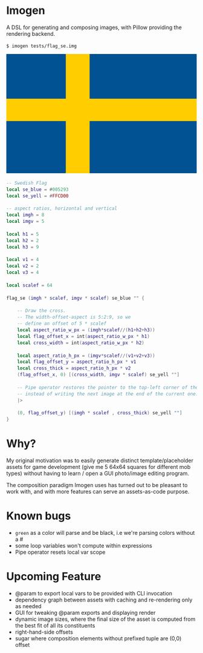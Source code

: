 # Imogen
A DSL for generating and composing images, with Pillow providing the rendering backend.

`$ imogen tests/flag_se.img`

![flag_se.png](flag_se.png)


```lua
-- Swedish Flag
local se_blue = #005293
local se_yell = #FFCD00

-- aspect ratios, horizontal and vertical
local imgh = 8
local imgv = 5

local h1 = 5
local h2 = 2
local h3 = 9

local v1 = 4
local v2 = 2
local v3 = 4

local scalef = 64

flag_se (imgh * scalef, imgv * scalef) se_blue "" {

    -- Draw the cross.
    -- The width-offset-aspect is 5:2:9, so we
    -- define an offset of 5 * scalef
    local aspect_ratio_w_px = (imgh*scalef//(h1+h2+h3))
    local flag_offset_x = int(aspect_ratio_w_px * h1)
    local cross_width = int(aspect_ratio_w_px * h2)

    local aspect_ratio_h_px = (imgv*scalef//(v1+v2+v3))
    local flag_offset_y = aspect_ratio_h_px * v1
    local cross_thick = aspect_ratio_h_px * v2
    (flag_offset_x, 0) [(cross_width, imgv * scalef) se_yell ""]

    -- Pipe operator restores the pointer to the top-left corner of the image,
    -- instead of writing the next image at the end of the current one.
    |>

    (0, flag_offset_y) [(imgh * scalef , cross_thick) se_yell ""]
}
```
# Why?

My original motivation was to easily generate distinct template/placeholder assets
for game development (give me 5 64x64 squares for different mob types) without having to learn / open a GUI photo/image editing program.

The composition paradigm Imogen uses has turned out to be pleasant
to work with, and with more features can serve an assets-as-code purpose.


# Known bugs
* `green` as a color will parse and be black, i.e we're parsing colors without a #
* some loop variables won't compute within expressions
* Pipe operator resets local var scope

# Upcoming Feature

* @param to export local vars to be provided with CLI invocation
* dependency graph between assets with caching and re-rendering only as needed
* GUI for tweaking @param exports and displaying render
* dynamic image sizes, where the final size of the asset is computed from the best fit of all its constituents
* right-hand-side offsets
* sugar where composition elements without prefixed tuple are (0,0) offset

